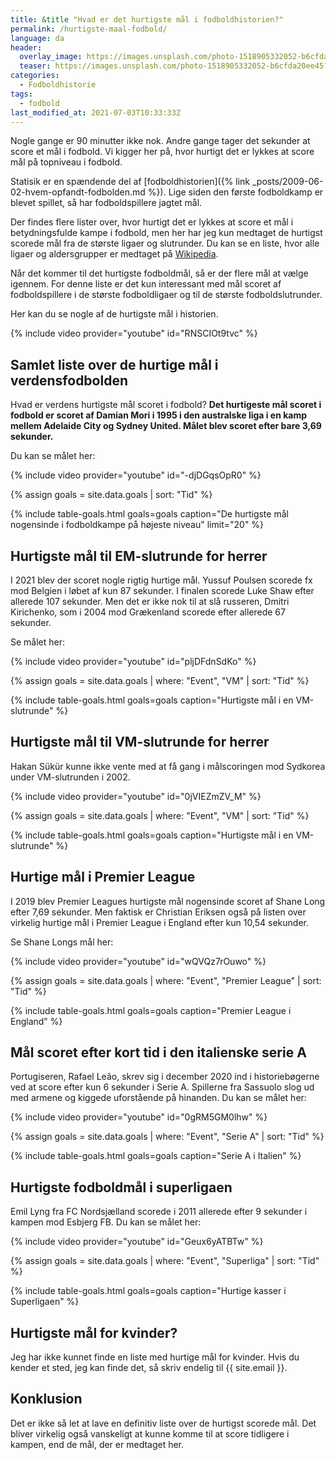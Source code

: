 ```yaml
---
title: &title "Hvad er det hurtigste mål i fodboldhistorien?"
permalink: /hurtigste-maal-fodbold/
language: da
header:
  overlay_image: https://images.unsplash.com/photo-1518905332052-b6cfda20ee45?ixid=MnwxMjA3fDB8MHxwaG90by1wYWdlfHx8fGVufDB8fHx8&ixlib=rb-1.2.1&auto=format&fit=crop&w=1900&q=80
  teaser: https://images.unsplash.com/photo-1518905332052-b6cfda20ee45?ixid=MnwxMjA3fDB8MHxwaG90by1wYWdlfHx8fGVufDB8fHx8&ixlib=rb-1.2.1&auto=format&fit=crop&w=400&q=80
categories:
  - Fodboldhistorie
tags:
  - fodbold
last_modified_at: 2021-07-03T10:33:33Z
---
```


Nogle gange er 90 minutter ikke nok. Andre gange tager det sekunder at score et mål i fodbold. Vi kigger her på, hvor hurtigt det er lykkes at score mål på topniveau i fodbold.

Statisik er en spændende del af [fodboldhistorien]({% link _posts/2009-06-02-hvem-opfandt-fodbolden.md %}). Lige siden den første fodboldkamp er blevet spillet, så har fodboldspillere jagtet mål.

Der findes flere lister over, hvor hurtigt det er lykkes at score et mål i betydningsfulde kampe i fodbold, men her har jeg kun medtaget de hurtigst scorede mål fra de største ligaer og slutrunder. Du kan se en liste, hvor alle ligaer og aldersgrupper er medtaget på [Wikipedia](https://en.wikipedia.org/wiki/Fastest_goals_in_association_football).

Når det kommer til det hurtigste fodboldmål, så er der flere mål at vælge igennem. For denne liste er det kun interessant med mål scoret af fodboldspillere i de største fodboldligaer og til de største fodboldslutrunder.

Her kan du se nogle af de hurtigste mål i historien.

{% include video provider="youtube" id="RNSCIOt9tvc" %}

## Samlet liste over de hurtige mål i verdensfodbolden

Hvad er verdens hurtigste mål scoret i fodbold? **Det hurtigeste mål scoret i fodbold er scoret af Damian Mori i 1995 i den australske liga i en kamp mellem Adelaide City og Sydney United. Målet blev scoret efter bare 3,69 sekunder.**

Du kan se målet her:

{% include video provider="youtube" id="-djDGqsOpR0" %}

{% assign goals = site.data.goals | sort: "Tid" %}

{% include table-goals.html goals=goals caption="De hurtigste mål nogensinde i fodboldkampe på højeste niveau" limit="20" %}

## Hurtigste mål til EM-slutrunde for herrer

I 2021 blev der scoret nogle rigtig hurtige mål. Yussuf Poulsen scorede fx mod Belgien i løbet af kun 87 sekunder. I finalen scorede Luke Shaw efter allerede 107 sekunder. Men det er ikke nok til at slå russeren, Dmitri Kirichenko, som i 2004 mod Grækenland scorede efter allerede 67 sekunder.

Se målet her:

{% include video provider="youtube" id="pljDFdnSdKo" %}

{% assign goals = site.data.goals | where: "Event", "VM" | sort: "Tid" %}

{% include table-goals.html goals=goals caption="Hurtigste mål i en VM-slutrunde" %}

## Hurtigste mål til VM-slutrunde for herrer

Hakan Sükür kunne ikke vente med at få gang i målscoringen mod Sydkorea under VM-slutrunden i 2002.

{% include video provider="youtube" id="0jVIEZmZV_M" %}

{% assign goals = site.data.goals | where: "Event", "VM" | sort: "Tid" %}

{% include table-goals.html goals=goals caption="Hurtigste mål i en VM-slutrunde" %}

## Hurtige mål i Premier League

I 2019 blev Premier Leagues hurtigste mål nogensinde scoret af Shane Long efter 7,69 sekunder. Men faktisk er Christian Eriksen også på listen over virkelig hurtige mål i Premier League i England efter kun 10,54 sekunder.

Se Shane Longs mål her:

{% include video provider="youtube" id="wQVQz7rOuwo" %}

{% assign goals = site.data.goals | where: "Event", "Premier League" | sort: "Tid" %}

{% include table-goals.html goals=goals caption="Premier League i England" %}

## Mål scoret efter kort tid i den italienske serie A

Portugiseren, Rafael Leão, skrev sig i december 2020 ind i historiebøgerne ved at score efter kun 6 sekunder i Serie A. Spillerne fra Sassuolo slog ud med armene og kiggede uforstående på hinanden. Du kan se målet her: 

{% include video provider="youtube" id="0gRM5GM0lhw" %}

{% assign goals = site.data.goals | where: "Event", "Serie A" | sort: "Tid" %}

{% include table-goals.html goals=goals caption="Serie A i Italien" %}

## Hurtigste fodboldmål i superligaen

Emil Lyng fra FC Nordsjælland scorede i 2011 allerede efter 9 sekunder i kampen mod Esbjerg FB. Du kan se målet her:

{% include video provider="youtube" id="Geux6yATBTw" %}

{% assign goals = site.data.goals | where: "Event", "Superliga" | sort: "Tid" %}

{% include table-goals.html goals=goals caption="Hurtige kasser i Superligaen" %}

## Hurtigste mål for kvinder?

Jeg har ikke kunnet finde en liste med hurtige mål for kvinder. Hvis du kender et sted, jeg kan finde det, så skriv endelig til {{ site.email }}.

## Konklusion

Det er ikke så let at lave en definitiv liste over de hurtigst scorede mål. Det bliver virkelig også vanskeligt at kunne komme til at score tidligere i kampen, end de mål, der er medtaget her.
